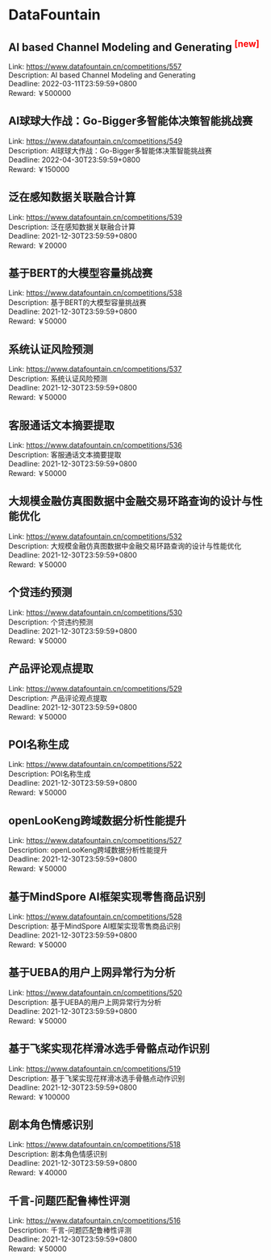 # DataFountain



##  AI based Channel Modeling and Generating <sup style="color:red">[new]<sup>  

Link: https://www.datafountain.cn/competitions/557  
Description:  AI based Channel Modeling and Generating  
Deadline: 2022-03-11T23:59:59+0800  
Reward: ￥500000  


## AI球球大作战：Go-Bigger多智能体决策智能挑战赛 

Link: https://www.datafountain.cn/competitions/549  
Description: AI球球大作战：Go-Bigger多智能体决策智能挑战赛   
Deadline: 2022-04-30T23:59:59+0800  
Reward: ￥150000  


## 泛在感知数据关联融合计算

Link: https://www.datafountain.cn/competitions/539  
Description: 泛在感知数据关联融合计算  
Deadline: 2021-12-30T23:59:59+0800  
Reward: ￥20000  


## 基于BERT的大模型容量挑战赛

Link: https://www.datafountain.cn/competitions/538  
Description: 基于BERT的大模型容量挑战赛  
Deadline: 2021-12-30T23:59:59+0800  
Reward: ￥50000  


## 系统认证风险预测

Link: https://www.datafountain.cn/competitions/537  
Description: 系统认证风险预测  
Deadline: 2021-12-30T23:59:59+0800  
Reward: ￥50000  


## 客服通话文本摘要提取

Link: https://www.datafountain.cn/competitions/536  
Description: 客服通话文本摘要提取  
Deadline: 2021-12-30T23:59:59+0800  
Reward: ￥50000  


## 大规模金融仿真图数据中金融交易环路查询的设计与性能优化

Link: https://www.datafountain.cn/competitions/532  
Description: 大规模金融仿真图数据中金融交易环路查询的设计与性能优化  
Deadline: 2021-12-30T23:59:59+0800  
Reward: ￥50000  


## 个贷违约预测

Link: https://www.datafountain.cn/competitions/530  
Description: 个贷违约预测  
Deadline: 2021-12-30T23:59:59+0800  
Reward: ￥50000  


## 产品评论观点提取

Link: https://www.datafountain.cn/competitions/529  
Description: 产品评论观点提取  
Deadline: 2021-12-30T23:59:59+0800  
Reward: ￥50000  


## POI名称生成

Link: https://www.datafountain.cn/competitions/522  
Description: POI名称生成  
Deadline: 2021-12-30T23:59:59+0800  
Reward: ￥50000  


## openLooKeng跨域数据分析性能提升

Link: https://www.datafountain.cn/competitions/527  
Description: openLooKeng跨域数据分析性能提升  
Deadline: 2021-12-30T23:59:59+0800  
Reward: ￥50000  


## 基于MindSpore AI框架实现零售商品识别

Link: https://www.datafountain.cn/competitions/528  
Description: 基于MindSpore AI框架实现零售商品识别  
Deadline: 2021-12-30T23:59:59+0800  
Reward: ￥50000  


## 基于UEBA的用户上网异常行为分析

Link: https://www.datafountain.cn/competitions/520  
Description: 基于UEBA的用户上网异常行为分析  
Deadline: 2021-12-30T23:59:59+0800  
Reward: ￥50000  


## 基于飞桨实现花样滑冰选手骨骼点动作识别

Link: https://www.datafountain.cn/competitions/519  
Description: 基于飞桨实现花样滑冰选手骨骼点动作识别  
Deadline: 2021-12-30T23:59:59+0800  
Reward: ￥100000  


## 剧本角色情感识别

Link: https://www.datafountain.cn/competitions/518  
Description: 剧本角色情感识别  
Deadline: 2021-12-30T23:59:59+0800  
Reward: ￥40000  


## 千言-问题匹配鲁棒性评测

Link: https://www.datafountain.cn/competitions/516  
Description: 千言-问题匹配鲁棒性评测  
Deadline: 2021-12-30T23:59:59+0800  
Reward: ￥50000  

